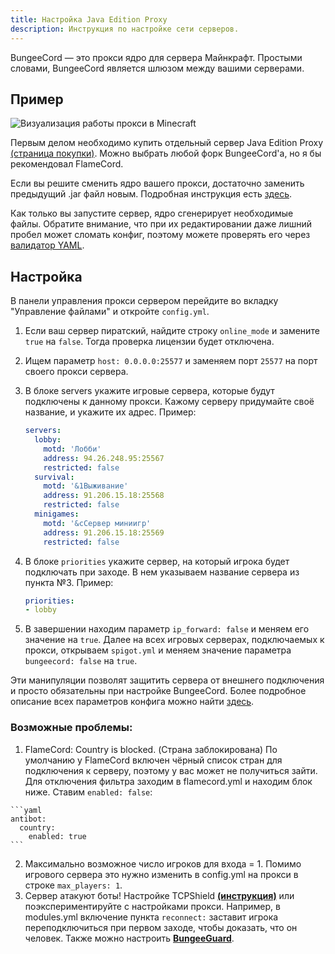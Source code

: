 ```yaml
---
title: Настройка Java Edition Proxy
description: Инструкция по настройке сети серверов.
---
```


BungeeCord — это прокси ядро для сервера Майнкрафт. Простыми словами,
BungeeCord является шлюзом между вашими серверами.

## Пример

![Визуализация работы прокси в Minecraft](/images/configure-proxy/proxy.png "Прокси")

Первым делом необходимо купить отдельный сервер Java Edition Proxy
[(страница покупки)](https://superhub.host/order/minecraft). Можно выбрать
любой форк BungeeCord'а, но я бы рекомендовал FlameCord.

Если вы решите сменить ядро вашего прокси, достаточно заменить предыдущий
.jar файл новым. Подробная инструкция есть [здесь](https://superhub.host/guides/change-version).

Как только вы запустите сервер, ядро сгенерирует необходимые файлы. Обратите
внимание, что при их редактировании даже лишний пробел может сломать конфиг,
поэтому можете проверять его через [валидатор YAML](https://www.yamllint.com).

## Настройка

В панели управления прокси сервером перейдите во вкладку "Управление файлами"
и откройте `config.yml`.

1. Если ваш сервер пиратский, найдите строку `online_mode` и замените `true`
на `false`. Тогда проверка лицензии будет отключена.

2. Ищем параметр `host: 0.0.0.0:25577` и заменяем порт `25577` на порт своего
прокси сервера.

3. В блоке servers укажите игровые сервера, которые будут подключены к данному
прокси. Кажому серверу придумайте своё название, и укажите их адрес. Пример:

    ```yaml
    servers:
      lobby:
        motd: 'Лобби'
        address: 94.26.248.95:25567
        restricted: false
      survival:
        motd: '&1Выживание'
        address: 91.206.15.18:25568
        restricted: false
      minigames:
        motd: '&cСервер миниигр'
        address: 91.206.15.18:25569
        restricted: false
    ```

4. В блоке `priorities` укажите сервер, на который игрока будет подключать при
заходе. В нем указываем название сервера из пункта №3. Пример:

    ```yaml
    priorities:
    - lobby
    ```

5. В завершении находим параметр `ip_forward: false` и меняем его значение на
`true`. Далее на всех игровых серверах, подключаемых к прокси, открываем
`spigot.yml` и меняем значение параметра `bungeecord: false` на `true`.

Эти манипуляции позволят защитить сервера от внешнего подключения и просто
обязательны при настройке BungeeCord. Более подробное описание всех параметров
конфига можно найти
[здесь](https://www.spigotmc.org/wiki/bungeecord-configuration-guide).

### Возможные проблемы:
  1. FlameCord: Country is blocked. (Страна заблокирована)
    По умолчанию у FlameCord включен чёрный список стран для подключения к серверу, поэтому у вас может не получиться зайти. Для отключения фильтра заходим в flamecord.yml и находим блок ниже. Ставим `enabled: false`:

    ```yaml
    antibot:
      country:
        enabled: true
    ```

  2. Максимально возможное число игроков для входа = 1. 
    Помимо игрового сервера это нужно изменить в config.yml на прокси в строке `max_players: 1`.
  3. Сервер атакуют боты!
    Настройке TCPShield **[(инструкция)](https://superhub.host/guides/configure-tcpshield)** или поэкспериментируйте с настройками прокси. Например, в modules.yml включение пункта `reconnect:` заставит игрока переподключиться при первом заходе, чтобы доказать, что он человек. Также можно настроить **[BungeeGuard](https://superhub.host/guides/configure-tcpshield)**.
